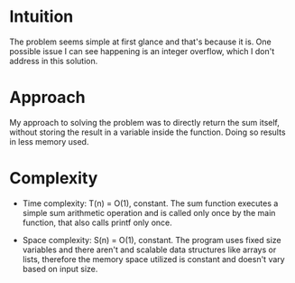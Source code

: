 # Intuition
The problem seems simple at first glance and that's because it is. One possible issue I can see happening is an integer overflow, which I don't address	in this solution. 

# Approach
My approach to solving the problem was to directly return the sum itself, without storing the result in a variable inside the function. Doing so results in less memory used.

# Complexity

- Time complexity:
	T(n) = O(1), constant. The sum function executes a simple sum arithmetic operation and is called only once by the main function, that also calls printf only once.

- Space complexity:
	S(n) = O(1), constant. The program uses fixed size variables and there aren't and scalable data structures like arrays or lists, therefore the memory space utilized is constant and doesn't vary based on input size.
